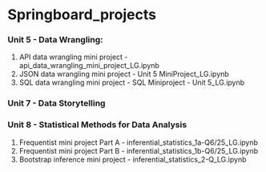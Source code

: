 # Springboard_projects

### Unit 5 - Data Wrangling:

1. API data wrangling mini project - api_data_wrangling_mini_project_LG.ipynb
2. JSON data wrangling mini project - Unit 5 MiniProject_LG.ipynb
2. SQL data wrangling mini project - SQL Miniproject - Unit 5_LG.ipynb

### Unit 7 - Data Storytelling

### Unit 8 - Statistical Methods for Data Analysis

1. Frequentist mini project Part A - inferential_statistics_1a-Q6/25_LG.ipynb
2. Frequentist mini project Part B - inferential_statistics_1b-Q6/25_LG.ipynb
3. Bootstrap inference mini project - inferential_statistics_2-Q_LG.ipynb
